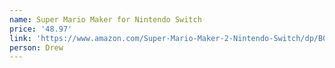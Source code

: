 ```yaml
---
name: Super Mario Maker for Nintendo Switch
price: '48.97'
link: 'https://www.amazon.com/Super-Mario-Maker-2-Nintendo-Switch/dp/B07NQDG7RQ/'
person: Drew
---
```


